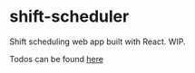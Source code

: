 # shift-scheduler

Shift scheduling web app built with React.
WIP.

Todos can be found [here](https://projects.ofekasido.xyz/shift-scheduler)
